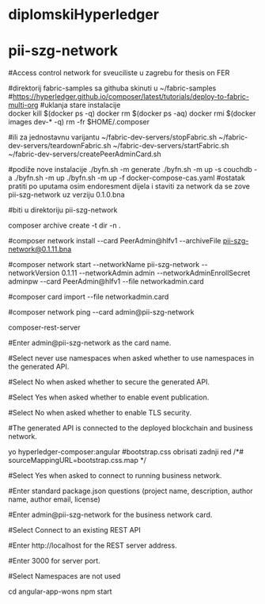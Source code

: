 # diplomskiHyperledger

# pii-szg-network

#Access control network for sveuciliste u zagrebu for thesis on FER

#direktorij fabric-samples sa githuba skinuti u ~/fabric-samples
#https://hyperledger.github.io/composer/latest/tutorials/deploy-to-fabric-multi-org
#uklanja stare instalacije	
    docker kill $(docker ps -q)
    docker rm $(docker ps -aq)
    docker rmi $(docker images dev-* -q)
    rm -fr $HOME/.composer
	
#ili za jednostavnu varijantu
~/fabric-dev-servers/stopFabric.sh
~/fabric-dev-servers/teardownFabric.sh
~/fabric-dev-servers/startFabric.sh
~/fabric-dev-servers/createPeerAdminCard.sh

#podiže nove instalacije
./byfn.sh -m generate
./byfn.sh -m up -s couchdb -a
./byfn.sh -m up
./byfn.sh -m up -f docker-compose-cas.yaml
#ostatak pratiti po uputama osim endoresment dijela i staviti za network da se zove pii-szg-network uz verziju 0.1.0.bna

#biti u direktoriju pii-szg-network

composer archive create -t dir -n .

#composer network install --card PeerAdmin@hlfv1 --archiveFile pii-szg-network@0.1.11.bna

#composer network start --networkName pii-szg-network --networkVersion 0.1.11 --networkAdmin admin --networkAdminEnrollSecret adminpw --card PeerAdmin@hlfv1 --file networkadmin.card

#composer card import --file networkadmin.card

#composer network ping --card admin@pii-szg-network

composer-rest-server

#Enter admin@pii-szg-network as the card name.

#Select never use namespaces when asked whether to use namespaces in the generated API.

#Select No when asked whether to secure the generated API.

#Select Yes when asked whether to enable event publication.

#Select No when asked whether to enable TLS security.

#The generated API is connected to the deployed blockchain and business network.

yo hyperledger-composer:angular
#bootstrap.css obrisati zadnji red /*# sourceMappingURL=bootstrap.css.map */

#Select Yes when asked to connect to running business network.

#Enter standard package.json questions (project name, description, author name, author email, license)

#Enter admin@pii-szg-network for the business network card.

#Select Connect to an existing REST API

#Enter http://localhost for the REST server address.

#Enter 3000 for server port.

#Select Namespaces are not used

cd angular-app-wons
npm start

